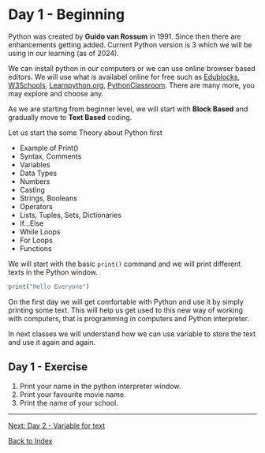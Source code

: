 # Day 1 - Beginning

Python was created by **Guido van Rossum** in 1991. Since then there are enhancements getting added. Current Python version is 3 which we will be using in our learning (as of 2024).

We can install python in our computers or we can use online browser based editors. We will use what is availabel online for free such as [Edublocks](https://app.edublocks.org/), [W3Schools](https://www.w3schools.com/python/), [Learnpython.org](https://www.learnpython.org/), [PythonClassroom](https://www.pythonclassroom.com/). There are many more, you may explore and choose any. 

As we are starting from beginner level, we will start with **Block Based** and gradually move to **Text Based** coding. 

Let us start the some Theory about Python first
- Example of Print()
- Syntax, Comments
- Variables
- Data Types 
- Numbers
- Casting
- Strings, Booleans
- Operators
- Lists, Tuples, Sets, Dictionaries
- If...Else
- While Loops
- For Loops
- Functions 

We will start with the basic `print()` command and we will print different texts in the Python window.

```python
print("Hello Everyone")
```
On the first day we will get comfortable with Python and use it by simply printing some text. This will help us get used to this new way of working with computers, that is programming in computers and Python interpreter.


In next classes we will understand how we can use variable to store the text and use it again and again.


## Day 1 - Exercise

1. Print your name in the python interpreter window.
2. Print your favourite movie name.
3. Print the name of your school.

---
[Next: Day 2 - Variable for text](02-day02.md)

[Back to Index](index.md)
